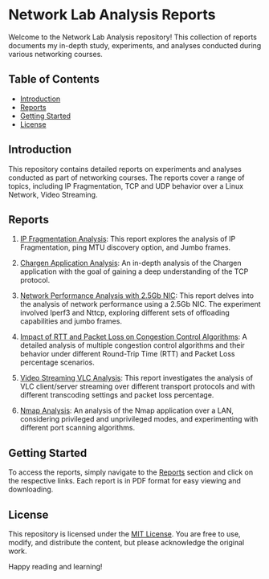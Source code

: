 # Network Lab Analysis Reports

Welcome to the Network Lab Analysis repository! This collection of reports documents my in-depth study, experiments, and analyses conducted during various networking courses.

## Table of Contents
- [Introduction](#introduction)
- [Reports](#reports)
- [Getting Started](#getting-started)
- [License](#license)

## Introduction
This repository contains detailed reports on experiments and analyses conducted as part of networking courses. The reports cover a range of topics, including IP Fragmentation, TCP and UDP behavior over a Linux Network, Video Streaming.

## Reports
1. [IP Fragmentation Analysis](./01_IP_Fragmentation.pdf): This report explores the analysis of IP Fragmentation, ping MTU discovery option, and Jumbo frames.

2. [Chargen Application Analysis](./02_Analysis_of_Chargen.pdf): An in-depth analysis of the Chargen application with the goal of gaining a deep understanding of the TCP protocol.

3. [Network Performance Analysis with 2.5Gb NIC](./03_Analysis_of_Performance_2.5Gb.pdf): This report delves into the analysis of network performance using a 2.5Gb NIC. The experiment involved Iperf3 and Nttcp, exploring different sets of offloading capabilities and jumbo frames.

4. [Impact of RTT and Packet Loss on Congestion Control Algorithms](./04_Impact_of_RTT_and_Packet_Loss.pdf): A detailed analysis of multiple congestion control algorithms and their behavior under different Round-Trip Time (RTT) and Packet Loss percentage scenarios.

5. [Video Streaming VLC Analysis](./05_Video_Streaming_VLC_analysis.pdf): This report investigates the analysis of VLC client/server streaming over different transport protocols and with different transcoding settings and packet loss percentage.

6. [Nmap Analysis](./06_Nmap_Analysis.pdf): An analysis of the Nmap application over a LAN, considering privileged and unprivileged modes, and experimenting with different port scanning algorithms.

## Getting Started
To access the reports, simply navigate to the [Reports](#reports) section and click on the respective links. Each report is in PDF format for easy viewing and downloading.


## License
This repository is licensed under the [MIT License](./LICENSE). You are free to use, modify, and distribute the content, but please acknowledge the original work.

Happy reading and learning!
